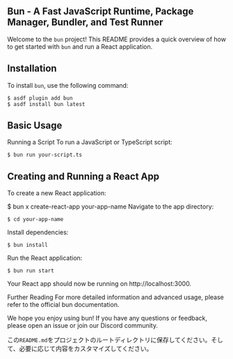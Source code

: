## Bun - A Fast JavaScript Runtime, Package Manager, Bundler, and Test Runner

Welcome to the `bun` project! This README provides a quick overview of how to get started with `bun` and run a React application.

## Installation

To install `bun`, use the following command:

```
$ asdf plugin add bun
$ asdf install bun latest
```

## Basic Usage

Running a Script
To run a JavaScript or TypeScript script:

```
$ bun run your-script.ts
```

## Creating and Running a React App
To create a new React application:

$ bun x create-react-app your-app-name
Navigate to the app directory:

```
$ cd your-app-name
```

Install dependencies:

```
$ bun install
```

Run the React application:

```
$ bun run start
```

Your React app should now be running on http://localhost:3000.

Further Reading
For more detailed information and advanced usage, please refer to the official bun documentation.

We hope you enjoy using bun! If you have any questions or feedback, please open an issue or join our Discord community.

この`README.md`をプロジェクトのルートディレクトリに保存してください。そして、必要に応じて内容をカスタマイズしてください。

